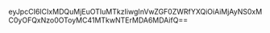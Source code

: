 eyJpcCI6ICIxMDQuMjEuOTIuMTkzIiwgInVwZGF0ZWRfYXQiOiAiMjAyNS0xMC0yOFQxNzo0OToyMC41MTkwNTErMDA6MDAifQ==